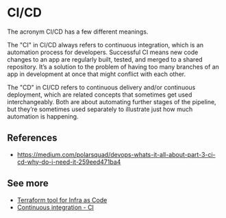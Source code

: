 # CI/CD

The acronym CI/CD has a few different meanings.

The "CI" in CI/CD always refers to continuous integration, which is an automation process for developers. Successful CI means new code changes to an app are regularly built, tested, and merged to a shared repository. It’s a solution to the problem of having too many branches of an app in development at once that might conflict with each other.

The "CD" in CI/CD refers to continuous delivery and/or continuous deployment, which are related concepts that sometimes get used interchangeably. Both are about automating further stages of the pipeline, but they’re sometimes used separately to illustrate just how much automation is happening.

## References

- https://medium.com/polarsquad/devops-whats-it-all-about-part-3-ci-cd-why-do-i-need-it-259eed471ba4

## See more

- [Terraform tool for Infra as Code](../infrastructure/terraform.md)
- [Continuous integration - CI](./ci.md)
